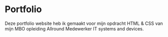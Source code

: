 # Portfolio
Deze portfolio website heb ik gemaakt voor mijn opdracht HTML & CSS van mijn MBO opleiding Allround Medewerker IT systems and devices.

